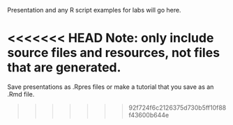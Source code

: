Presentation and any R script examples for labs will go here.

<<<<<<< HEAD
Note: only include source files and resources, not files that are generated.
=======
Save presentations as .Rpres files or make a tutorial that you save as an .Rmd file.
>>>>>>> 92f724f6c2126375d730b5ff10f88f43600b644e
